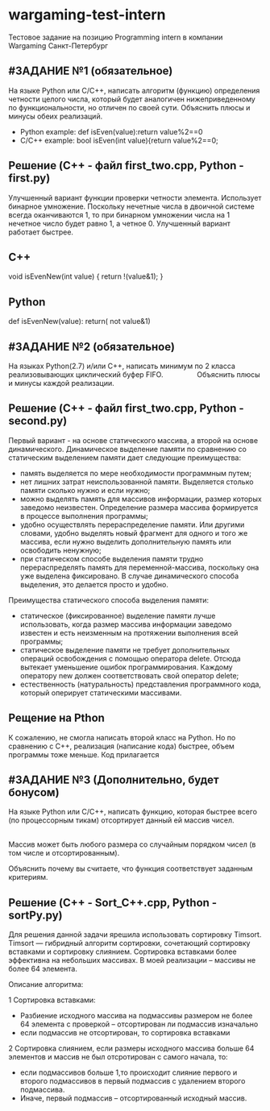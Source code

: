 # wargaming-test-intern
Тестовое задание на позицию Programming intern в компании Wargaming Санкт-Петербург

#ЗАДАНИЕ №1 (обязательное)
--------------------------------------
На языке Python или С/С++, написать алгоритм (функцию) определения четности целого числа, который будет аналогичен нижеприведенному по функциональности, но отличен по своей сути.
Объяснить плюсы и минусы обеих реализаций.
- Python example:
 def isEven(value):return value%2==0
- C/C++ example:
 bool isEven(int value){return value%2==0;
 
 Решение  (C++ - файл first_two.cpp, Python - first.py)
 ----------------
Улучшенный вариант функции проверки четности элемента. Использует бинарное умножение.
Поскольку нечетные числа в двоичной системе всегда оканчиваются 1, то при бинарном умножении числа на 1 нечетное число будет равно 1, а четное 0.
Улучшенный вариант работает быстрее.

С++
----------------------------
void isEvenNew(int value) {
    return !(value&1);
}

Python
-------------------------
def isEvenNew(value):
 return( not value&1)


#ЗАДАНИЕ №2 (обязательное)
--------------------------------------
На языках Python(2.7) и/или С++, написать минимум по 2 класса реализовывающих циклический буфер FIFO.
                Объяснить плюсы и минусы каждой реализации.
                
 Решение  (C++ - файл first_two.cpp, Python - second.py)
 ----------------
 Первый вариант - на основе статического массива, а второй на основе динамического. 
 Динамическое выделение памяти по сравнению со статическим выделением памяти дает следующие преимущества:
-	память выделяется по мере необходимости программным путем;
-	нет лишних затрат неиспользованной памяти. Выделяется столько памяти сколько нужно и если нужно;
-	можно выделять память для массивов информации, размер которых заведомо неизвестен. Определение размера массива формируется в процессе выполнения программы;
-	удобно осуществлять перераспределение памяти. Или другими словами, удобно выделять новый фрагмент для одного и того же массива, если нужно выделить дополнительную память или освободить ненужную;
-	при статическом способе выделения памяти трудно перераспределять память для переменной-массива, поскольку она уже выделена фиксировано. В случае динамического способа выделения, это делается просто и удобно.

Преимущества статического способа выделения памяти:
-	статическое (фиксированное) выделение памяти лучше использовать, когда размер массива информации заведомо известен и есть неизменным на протяжении выполнения всей программы;
-	статическое выделение памяти не требует дополнительных операций освобождения с помощью оператора delete. Отсюда вытекает уменьшение ошибок программирования. Каждому оператору new должен соответствовать свой оператор delete;
-	естественность (натуральность) представления программного кода, который оперирует статическими массивами.

Рещение на Pthon
-----------------
К сожалению, не смогла написать второй класс на Python. Но по сравнению с С++, реализация (написание кода) быстрее, объем программы тоже меньше.
Код прилагается


#ЗАДАНИЕ №3 (Дополнительно, будет бонусом)
---------------------------
На языке Python или С/С++, написать функцию, которая быстрее всего (по процессорным тикам) отсортирует данный ей массив чисел.
               <p> Массив может быть любого размера со случайным порядком чисел (в том числе и отсортированным).
               <p> Объяснить почему вы считаете, что функция соответствует заданным критериям.
                 
Решение (C++ - Sort_C++.cpp, Python - sortPy.py)
-------------------
Для решения данной задачи ярешила использовать сортировку Timsort.
Timsort — гибридный алгоритм сортировки, сочетающий сортировку вставками и сортировку слиянием.
Сортировка вставками более эффективна на небольших массивах. В моей реализации – массивы не более 64 элемента.

<p> Описание алгоритма:
  
1 Сортировка вставками:

-	Разбиение исходного массива на подмассивы размером не более 64 элемента с проверкой – отсортирован ли подмассив изначально
-	если подмассив не отсортирован, то сортировка вставками

<p>2 Сортировка слиянием, если размеры исходного массива больше 64 элементов и массив не был отсротирован с самого начала, то:
  
- если подмассивов больше 1,то происходит слияние первого и второго подмассивов в первый подмассив с удалением второго подмассива.
-  Иначе, первый подмассив – отсортированный исходный массив.

